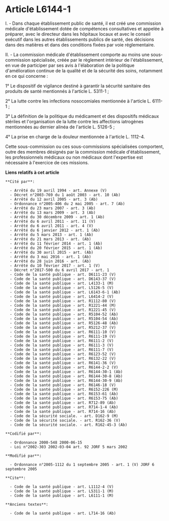 # Article L6144-1

I. - Dans chaque établissement public de santé, il est créé une commission médicale d'établissement dotée de compétences
consultatives et appelée à préparer, avec le directeur dans les hôpitaux locaux et avec le conseil exécutif dans les autres
établissements publics de santé, des décisions dans des matières et dans des conditions fixées par voie réglementaire.

II. - La commission médicale d'établissement comporte au moins une sous-commission spécialisée, créée par le règlement
intérieur de l'établissement, en vue de participer par ses avis à l'élaboration de la politique d'amélioration continue de la
qualité et de la sécurité des soins, notamment en ce qui concerne :

1° Le dispositif de vigilance destiné à garantir la sécurité sanitaire des produits de santé mentionnés à l'article L.
5311-1 ;

2° La lutte contre les infections nosocomiales mentionnée à l'article L. 6111-1 ;

3° La définition de la politique du médicament et des dispositifs médicaux stériles et l'organisation de la lutte contre les
affections iatrogènes mentionnées au dernier alinéa de l'article L. 5126-5 ;

4° La prise en charge de la douleur mentionnée à l'article L. 1112-4.

Cette sous-commission ou ces sous-commissions spécialisées comportent, outre des membres désignés par la commission médicale
d'établissement, les professionnels médicaux ou non médicaux dont l'expertise est nécessaire à l'exercice de ces missions.

**Liens relatifs à cet article**

	**Cité par**:

	  - Arrêté du 19 avril 1994 - art. Annexe (V)
	  - Décret n°2003-769 du 1 août 2003 - art. 10 (Ab)
	  - Arrêté du 12 avril 2005 - art. 3 (Ab)
	  - Ordonnance n°2005-406 du 2 mai 2005 - art. 7 (Ab)
	  - Arrêté du 23 mars 2007 - art. 3 (Ab)
	  - Arrêté du 13 mars 2009 - art. 3 (Ab)
	  - Arrêté du 30 décembre 2009 - art. 1 (Ab)
	  - Arrêté du 6 avril 2011 - art. 11 (V)
	  - Arrêté du 6 avril 2011 - art. 4 (V)
	  - Arrêté du 6 janvier 2012 - art. 1 (Ab)
	  - Arrêté du 5 mars 2013 - art. 1 (Ab)
	  - Arrêté du 21 mars 2013 - art. (Ab)
	  - Arrêté du 11 février 2014 - art. 1 (Ab)
	  - Arrêté du 20 février 2015 - art. 1 (Ab)
	  - Arrêté du 30 avril 2015 - art. (Ab)
	  - Arrêté du 3 mai 2016 - art. 1 (Ab)
	  - Arrêté du 28 juin 2016 - art. (Ab)
	  - Arrêté du 10 février 2017 - art. 1 (V)
	  - Décret n°2017-500 du 6 avril 2017 - art. 1
	  - Code de la santé publique - art. D6111-23 (V)
	  - Code de la santé publique - art. D6143-37 (V)
	  - Code de la santé publique - art. L4133-1 (M)
	  - Code de la santé publique - art. L5126-5 (V)
	  - Code de la santé publique - art. L6143-6-1 (Ab)
	  - Code de la santé publique - art. L6414-2 (V)
	  - Code de la santé publique - art. R1112-80 (V)
	  - Code de la santé publique - art. R1221-44 (M)
	  - Code de la santé publique - art. R1221-45 (V)
	  - Code de la santé publique - art. R5104-52 (Ab)
	  - Code de la santé publique - art. R5104-54 (Ab)
	  - Code de la santé publique - art. R5126-48 (Ab)
	  - Code de la santé publique - art. R5212-37 (V)
	  - Code de la santé publique - art. R6111-10 (V)
	  - Code de la santé publique - art. R6111-19 (V)
	  - Code de la santé publique - art. R6111-2 (V)
	  - Code de la santé publique - art. R6111-3 (V)
	  - Code de la santé publique - art. R6111-7 (V)
	  - Code de la santé publique - art. R6123-52 (V)
	  - Code de la santé publique - art. R6132-22 (V)
	  - Code de la santé publique - art. R6141-36 (V)
	  - Code de la santé publique - art. R6144-2-2 (V)
	  - Code de la santé publique - art. R6144-30-1 (Ab)
	  - Code de la santé publique - art. R6144-30-8 (Ab)
	  - Code de la santé publique - art. R6144-30-9 (Ab)
	  - Code de la santé publique - art. R6146-18 (V)
	  - Code de la santé publique - art. R6152-226 (M)
	  - Code de la santé publique - art. R6153-61 (Ab)
	  - Code de la santé publique - art. R6153-75 (Ab)
	  - Code de la santé publique - art. R712-89 (Ab)
	  - Code de la santé publique - art. R714-1-4 (Ab)
	  - Code de la santé publique - art. R714-16 (Ab)
	  - Code de la sécurité sociale. - art. D162-9 (M)
	  - Code de la sécurité sociale. - art. R162-36 (V)
	  - Code de la sécurité sociale. - art. R162-45-3 (Ab)

	**Codifié par**:

	  - Ordonnance 2000-548 2000-06-15
	  - Loi n°2002-303 2002-03-04 art. 92 JORF 5 mars 2002

	**Modifié par**:

	  - Ordonnance n°2005-1112 du 1 septembre 2005 - art. 1 (V) JORF 6 septembre 2005

	**Cite**:

	  - Code de la santé publique - art. L1112-4 (V)
	  - Code de la santé publique - art. L5311-1 (M)
	  - Code de la santé publique - art. L6111-1 (M)

	**Anciens textes**:

	  - Code de la santé publique - art. L714-16 (Ab)
